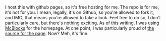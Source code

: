 I host this with github pages, so it's free hosting for me. The repo is for me, it's not for you. I mean, legally, it's on Github, so you're allowed to fork it, and IMO, that means you're allowed to take a look. Feel free to do so, I don't particularly care, but there's nothing exciting. As of this writing, I was using [McBlocks](https://github.com/mckaysalisbury/McBlocks) for the homepage. At one point, I was particularly proud of [the source for the page](view-source:https://www.mckaysalisbury.com/). Now? Meh, it's fine.
